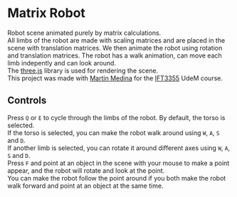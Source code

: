# Matrix Robot
Robot scene animated purely by matrix calculations.  
All limbs of the robot are made with scaling matrices and are placed in the scene with translation matrices.
We then animate the robot using rotation and translation matrices.
The robot has a walk animation, can move each limb indepently and can look around.  
The [three.js](https://threejs.org/) library is used for rendering the scene.  
This project was made with [Martin Medina](https://github.com/medinammartin3) for the [IFT3355](https://admission.umontreal.ca/cours-et-horaires/cours/ift-3355/) UdeM course.  

## Controls
Press `Q` or `E` to cycle through the limbs of the robot. By default, the torso is selected.  
If the torso is selected, you can make the robot walk around using `W`, `A`, `S` and `D`.  
If another limb is selected, you can rotate it around different axes using `W`, `A`, `S` and `D`.  
Press `F` and point at an object in the scene with your mouse to make a point appear, and the robot will rotate and look at the point.  
You can make the robot follow the point around if you both make the robot walk forward and point at an object at the same time. 
